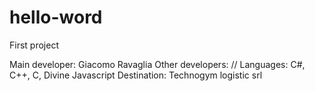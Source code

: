 # hello-word
First project

Main developer: Giacomo Ravaglia
Other developers: //
Languages: C#, C++, C, Divine Javascript
Destination: Technogym logistic srl
